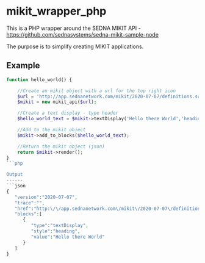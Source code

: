 # mikit_wrapper_php
This is a PHP wrapper around the SEDNA MIKIT API - https://github.com/sednasystems/sedna-mikit-sample-node

The purpose is to simplify creating MIKIT applications.

Example
-------
```php
function hello_world() {

	//Create an mikit object with a url for the top right icon
	$url = 'http://app.sednanetwork.com/mikit/2020-07-07/definitions.schema.json';
	$mikit = new mikit_api($url);

	//Create a text display - type header
	$hello_world_text = $mikit->textDisplay('Hello there World','heading');

	//Add to the mikit object
	$mikit->add_to_blocks($hello_world_text);

	//Return the mikit object (json)
	return $mikit->render();
}
```php

Output
------
```json
{
   "version":"2020-07-07",
   "trace":"",
   "href":"http:\/\/app.sednanetwork.com\/mikit\/2020-07-07\/definitions.schema.json",
   "blocks":[
      {
         "type":"textDisplay",
         "style":"heading",
         "value":"Hello there World"
      }
   ]
}
```
